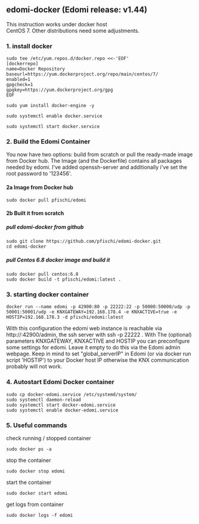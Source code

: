 ## edomi-docker (Edomi release: v1.44)

 This instruction works under docker host <br>CentOS 7</b>. Other distributions need some adjustments.

### 1. install docker

```shell
sudo tee /etc/yum.repos.d/docker.repo <<-'EOF'
[dockerrepo]
name=Docker Repository
baseurl=https://yum.dockerproject.org/repo/main/centos/7/
enabled=1
gpgcheck=1
gpgkey=https://yum.dockerproject.org/gpg
EOF
```

```shell
sudo yum install docker-engine -y
```
```shell
sudo systemctl enable docker.service
```
```shell
sudo systemctl start docker.service
```

### 2. Build the Edomi Container

You now have two options: build from scratch or pull the ready-made image from Docker hub. 
The Image (and the Dockerfile) contains all packages needed by edomi. I've added openssh-server and additionally 
i've set the root password to '123456'.

#### 2a Image from Docker hub

```shell
sudo docker pull pfischi/edomi
```

#### 2b Built it from scratch

##### pull edomi-docker from github

```shell
sudo git clone https://github.com/pfischi/edomi-docker.git
cd edomi-docker
```

##### pull Centos 6.8 docker image and build it

```shell
sudo docker pull centos:6.8
sudo docker build -t pfischi/edomi:latest .
```

### 3. starting docker container

```shell
docker run --name edomi -p 42900:80 -p 22222:22 -p 50000:50000/udp -p 50001:50001/udp -e KNXGATEWAY=192.168.178.4 -e KNXACTIVE=true -e HOSTIP=192.168.178.3 -d pfischi/edomi:latest
```

With this configuration the edomi web instance is reachable via http://<docker-host-ip>:42900/admin, the ssh server with 
ssh -p 22222 <docker-host-ip>. With The (optional) parameters KNXGATEWAY, KNXACTIVE and HOSTIP you can preconfigure some settings 
for edomi. Leave it empty to do this via the Edomi admin webpage. Keep in mind to set "global_serverIP" in Edomi (or via docker run script 'HOSTIP') 
to your Docker host IP otherwise the KNX communication probably will not work.


### 4. Autostart Edomi Docker container

```shell
sudo cp docker-edomi.service /etc/systemd/system/
sudo systemctl daemon-reload
sudo systemctl start docker-edomi.service
sudo systemctl enable docker-edomi.service
```

### 5. Useful commands

check running / stopped container

```shell
sudo docker ps -a
```

stop the container

```shell
sudo docker stop edomi
```

start the container

```shell
sudo docker start edomi
```

get logs from container

```shell
sudo docker logs -f edomi
```


